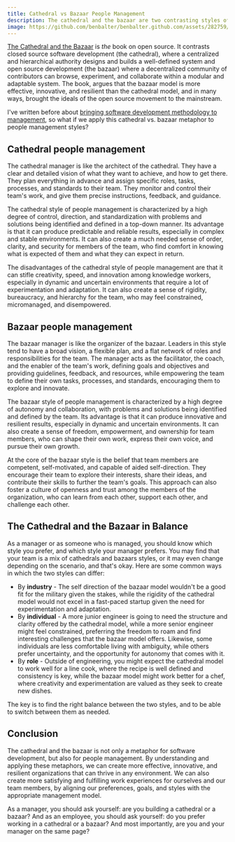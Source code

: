```yaml
---
title: Cathedral vs Bazaar People Management
description: The cathedral and the bazaar are two contrasting styles of people management, inspired by the open source movement. The cathedral style is more hierarchical, controlled, and standardized, while the bazaar style is more decentralized, autonomous, and collaborative.
image: https://github.com/benbalter/benbalter.github.com/assets/282759/e53fc562-b59d-4e0e-87fe-ef6e4da0d062
---
```


[The Cathedral and the Bazaar](https://www.amazon.com/gp/product/B0026OR3LM/?tag=benbalter07-20) is _the_ book on open source. It contrasts closed source software development (the cathedral), where a centralized and hierarchical authority designs and builds a well-defined system and open source development (the bazaar) where a decentralized community of contributors can browse, experiment, and collaborate within a modular and adaptable system. The book, argues that the bazaar model is more effective, innovative, and resilient than the cathedral model, and in many ways, brought the ideals of the open source movement to the mainstream.

I've written before about [bringing software development methodology to management](https://ben.balter.com/2023/01/10/manage-like-an-engineer/), so what if we apply this cathedral vs. bazaar metaphor to people management styles?

## Cathedral people management

The cathedral manager is like the architect of the cathedral. They have a clear and detailed vision of what they want to achieve, and how to get there. They plan everything in advance and assign specific roles, tasks, processes, and standards to their team. They monitor and control their team's work, and give them precise instructions, feedback, and guidance.

The cathedral style of people management is characterized by a high degree of control, direction, and standardization with problems and solutions being identified and defined in a top-down manner. Its advantage is that it can produce predictable and reliable results, especially in complex and stable environments. It can also create a much needed sense of order, clarity, and security for members of the team, who find comfort in knowing what is expected of them and what they can expect in return.

The disadvantages of the cathedral style of people management are that it can stifle creativity, speed, and innovation among knowledge workers, especially in dynamic and uncertain environments that require a lot of experimentation and adaptation. It can also create a sense of rigidity, bureaucracy, and hierarchy for the team, who may feel constrained, micromanaged, and disempowered.

## Bazaar people management

The bazaar manager is like the organizer of the bazaar. Leaders in this style tend to have a broad vision, a flexible plan, and a flat network of roles and responsibilities for the team. The manager acts as the facilitator, the coach, and the enabler of the team's work, defining goals and objectives and providing guidelines, feedback, and resources, while empowering the team to define their own tasks, processes, and standards, encouraging them to explore and innovate.

The bazaar style of people management is characterized by a high degree of autonomy and collaboration, with problems and solutions being identified and defined by the team. Its advantage is that it can produce innovative and resilient results, especially in dynamic and uncertain environments. It can also create a sense of freedom, empowerment, and ownership for team members, who can shape their own work, express their own voice, and pursue their own growth. 

At the core of the bazaar style is the belief that team members are competent, self-motivated, and capable of aided self-direction. They encourage their team to explore their interests, share their ideas, and contribute their skills to further the team's goals. This approach can also foster a culture of openness and trust among the members of the organization, who can learn from each other, support each other, and challenge each other.

## The Cathedral and the Bazaar in Balance

As a manager or as someone who is managed, you should know which style you prefer, and which style your manager prefers. You may find that your team is a mix of cathedrals and bazaars styles, or it may even change depending on the scenario, and that's okay. Here are some common ways in which the two styles can differ:

* By **industry** - The self direction of the bazaar model wouldn't be a good fit for the military given the stakes, while the rigidity of the cathedral model would not excel in a fast-paced startup given the need for experimentation and adaptation.
* By **individual** - A more junior engineer is going to need the structure and clarity offered by the cathedral model, while a more senior engineer might feel constrained, preferring the freedom to roam and find interesting challenges that the bazaar model offers. Likewise, some individuals are less comfortable living with ambiguity, while others prefer uncertainty, and the opportunity for autonomy that comes with it.
* By **role** - Outside of engineering, you might expect the cathedral model to work well for a line cook, where the recipe is well defined and consistency is key, while the bazaar model might work better for a chef, where creativity and experimentation are valued as they seek to create new dishes.

The key is to find the right balance between the two styles, and to be able to switch between them as needed.

## Conclusion

The cathedral and the bazaar is not only a metaphor for software development, but also for people management. By understanding and applying these metaphors, we can create more effective, innovative, and resilient organizations that can thrive in any environment. We can also create more satisfying and fulfilling work experiences for ourselves and our team members, by aligning our preferences, goals, and styles with the appropriate management model.

As a manager, you should ask yourself: are you building a cathedral or a bazaar? And as an employee, you should ask yourself: do you prefer working in a cathedral or a bazaar? And most importantly, are you and your manager on the same page?